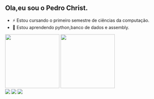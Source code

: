 ## Ola,eu sou o Pedro Christ.
- ⚡ Estou cursando o primeiro semestre de ciências da computação.
- 🧞 Estou aprendendo python,banco de dados e assembly.

<div> 
<img height="175" src="https://github-readme-stats.vercel.app/api?username=Pedroprogs&show_icons=true&theme=dark&include_all_commits=true&count_private=true"/>
<img height="175" src="https://github-readme-stats.vercel.app/api/top-langs/?username=Pedroprogs&layout=compact&langs_count=16&theme=dark"/>
<div>
<div>
  <a href="https://instagram.com/_Pedrohc37" target="_blank"><img src="https://img.shields.io/badge/-Instagram-%23E4405F?style=for-the-badge&logo=instagram&logoColor=white" target="_blank"></a>
  <a href="https://www.linkedin.com/in/pedro-henrique-christ-1a3b94364" target="_blank"><img src="https://img.shields.io/badge/-LinkedIn-%230077B5?style=for-the-badge&logo=linkedin&logoColor=white" target="_blank"></a> 
  <a href="https://calendar.google.com/calendar/u/3/r?pli=1" target="_blank"><img src="https://img.shields.io/badge/-Calendar-(#1a7f37)?style=for-the-badge&logo=linkedin&logoColor=white" target="_blank"></a> 
</div>

